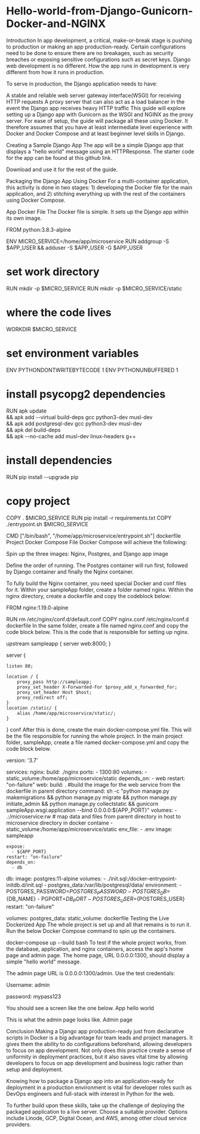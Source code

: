 # Hello-world-from-Django-Gunicorn-Docker-and-NGINX

Introduction
In app development, a critical, make-or-break stage is pushing to production or making an app production-ready. Certain configurations need to be done to ensure there are no breakages, such as security breaches or exposing sensitive configurations such as secret keys. Django web development is no different. How the app runs in development is very different from how it runs in production.

To serve in production, the Django application needs to have:

A stable and reliable web server gateway interface(WSGI) for receiving HTTP requests
A proxy server that can also act as a load balancer in the event the Django app receives heavy HTTP traffic
This guide will explore setting up a Django app with Gunicorn as the WSGI and NGINX as the proxy server. For ease of setup, the guide will package all these using Docker. It therefore assumes that you have at least intermediate level experience with Docker and Docker Compose and at least beginner level skills in Django.

Creating a Sample Django App
The app will be a simple Django app that displays a "hello world" message using an HTTPResponse. The starter code for the app can be found at this github link.

Download and use it for the rest of the guide.

Packaging the Django App Using Docker
For a multi-container application, this activity is done in two stages: 1) developing the Docker file for the main application, and 2) stitching everything up with the rest of the containers using Docker Compose.

App Docker File
The Docker file is simple. It sets up the Django app within its own image.

FROM python:3.8.3-alpine

ENV MICRO_SERVICE=/home/app/microservice
RUN addgroup -S $APP_USER && adduser -S $APP_USER -G $APP_USER
# set work directory


RUN mkdir -p $MICRO_SERVICE
RUN mkdir -p $MICRO_SERVICE/static

# where the code lives
WORKDIR $MICRO_SERVICE

# set environment variables
ENV PYTHONDONTWRITEBYTECODE 1
ENV PYTHONUNBUFFERED 1

# install psycopg2 dependencies
RUN apk update \
    && apk add --virtual build-deps gcc python3-dev musl-dev \
    && apk add postgresql-dev gcc python3-dev musl-dev \
    && apk del build-deps \
    && apk --no-cache add musl-dev linux-headers g++
# install dependencies
RUN pip install --upgrade pip
# copy project
COPY . $MICRO_SERVICE
RUN pip install -r requirements.txt
COPY ./entrypoint.sh $MICRO_SERVICE

CMD ["/bin/bash", "/home/app/microservice/entrypoint.sh"]
dockerfile
Project Docker Compose File
Docker Compose will achieve the following:

Spin up the three images: Nginx, Postgres, and Django app image

Define the order of running. The Postgres container will run first, followed by Django container and finally the Nginx container.

To fully build the Nginx container, you need special Docker and conf files for it. Within your sampleApp folder, create a folder named nginx. Within the nginx directory, create a dockerfile and copy the codeblock below:

FROM nginx:1.19.0-alpine

RUN rm /etc/nginx/conf.d/default.conf
COPY nginx.conf /etc/nginx/conf.d
dockerfile
In the same folder, create a file named nginx.conf and copy the code block below. This is the code that is responsible for setting up nginx.

upstream sampleapp {
    server web:8000;
}

server {

    listen 80;

    location / {
        proxy_pass http://sampleapp;
        proxy_set_header X-Forwarded-For $proxy_add_x_forwarded_for;
        proxy_set_header Host $host;
        proxy_redirect off;
    }
    location /static/ {
        alias /home/app/microservice/static/;
    }

}
conf
After this is done, create the main docker-compose.yml file. This will be the file responsible for running the whole project. In the main project folder, sampleApp, create a file named docker-compose.yml and copy the code block below.

version: '3.7'

services:
  nginx:
    build: ./nginx
    ports:
      - 1300:80
    volumes:
      - static_volume:/home/app/microservice/static
    depends_on:
      - web
    restart: "on-failure"
  web:
    build: . #build the image for the web service from the dockerfile in parent directory
    command: sh -c "python manage.py makemigrations &&
                    python manage.py migrate &&
                    python manage.py initiate_admin &&
                    python manage.py collectstatic &&
                    gunicorn sampleApp.wsgi:application --bind 0.0.0.0:${APP_PORT}"
    volumes:
      - .:/microservice:rw # map data and files from parent directory in host to microservice directory in docker containe
      - static_volume:/home/app/microservice/static
    env_file:
      - .env
    image: sampleapp

    expose:
      - ${APP_PORT}
    restart: "on-failure"
    depends_on:
      - db
  db:
    image: postgres:11-alpine
    volumes:
      - ./init.sql:/docker-entrypoint-initdb.d/init.sql
      - postgres_data:/var/lib/postgresql/data/
    environment:
      - POSTGRES_PASSWORD=${POSTGRES_PASSWORD}
      - POSTGRES_DB=${DB_NAME}
      - PGPORT=${DB_PORT}
      - POSTGRES_USER=${POSTGRES_USER}
    restart: "on-failure"


volumes:
  postgres_data:
  static_volume:
dockerfile
Testing the Live Dockerized App
The whole project is set up and all that remains is to run it. Run the below Docker Compose command to spin up the containers.

docker-compose up --build
bash
To test if the whole project works, from the database, application, and nginx containers, access the app's home page and admin page. The home page, URL 0.0.0.0:1300, should display a simple "hello world" message.

The admin page URL is 0.0.0.0:1300/admin. Use the test credentials:

Username: admin

password: mypass123

You should see a screen like the one below. App hello world

This is what the admin page looks like. Admin page

Conclusion
Making a Django app production-ready just from declarative scripts in Docker is a big advantage for team leads and project managers. It gives them the ability to do configurations beforehand, allowing developers to focus on app development. Not only does this practice create a sense of uniformity in deployment practices, but it also saves vital time by allowing developers to focus on app development and business logic rather than setup and deployment.

Knowing how to package a Django app into an application-ready for deployment in a production environment is vital for developer roles such as DevOps engineers and full-stack with interest in Python for the web.

To further build upon these skills, take up the challenge of deploying the packaged application to a live server. Choose a suitable provider. Options include Linode, GCP, Digital Ocean, and AWS, among other cloud service providers.
